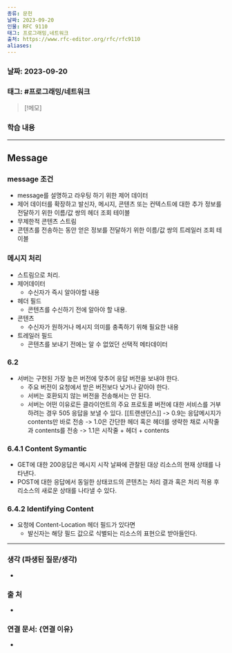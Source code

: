 ```yaml
---
종류: 문헌
날짜: 2023-09-20
인물: RFC 9110
태그: 프로그래밍,네트워크
출처: https://www.rfc-editor.org/rfc/rfc9110
aliases:
---
```


### 날짜: 2023-09-20

### 태그: #프로그래밍/네트워크

>[!메모]
> 

### 학습 내용
---
## Message
### message 조건
- message를 설명하고 라우팅 하기 위한 제어 데이터
- 제어 데이터를 확장하고 발신자, 메시지, 콘텐츠 또는 컨텍스트에 대한 추가 정보를 전달하기 위한 이름/값 쌍의 헤더 조회 테이블
- 무제한적 콘텐츠 스트림
- 콘텐츠를 전송하는 동안 얻은 정보를 전달하기 위한 이름/값 쌍의 트레일러 조회 테이블
### 메시지 처리
- 스트림으로 처리.
- 제어데이터
	- 수신자가 즉시 알아야할 내용
- 헤더 필드
	- 콘텐츠를 수신하기 전에 알아야 할 내용.
- 콘텐츠
	- 수신자가 원하거나 메시지 의미를 충족하기 위해 필요한 내용
- 트레일러 필드
	- 콘텐츠를 보내기 전에는 알 수 없었던 선택적 메타데이터
### 6.2
- 서버는 구현된 가장 높은 버전에 맞추어 응답 버전을 보내야 한다.
	- 주요 버전이 요청에서 받은 버전보다 낮거나 같아야 한다.
	- 서버는 호환되지 않는 버전을 전송해서는 안 된다.
	- 서버는 어떤 이유로든 클라이언트의 주요 프로토콜 버전에 대한 서비스를 거부하려는 경우 505 응답을 보낼 수 있다. [[트랜샌던스]]
	-> 0.9는 응답메시지가 contents만 바로 전송
	-> 1.0은 간단한 헤더 혹은 헤더를 생략한 채로 시작줄과 contents를 전송
	-> 1.1은 시작줄 + 헤더 + contents
### 6.4.1 Content Symantic
- GET에 대한 200응답은 메시지 시작 날짜에 관찰된 대상 리소스의 현재 상태를 나타낸다.
- POST에 대한 응답에서 동일한 상태코드의 콘텐츠는 처리 결과 혹은 처리 적용 후 리소스의 새로운 상태를 나타낼 수 있다.
### 6.4.2 Identifying Content
- 요청에 Content-Location 헤더 필드가 있다면
	- 발신자는 해당 필드 값으로 식별되는 리소스의 표현으로 받아들인다.

---
### 생각 (파생된 질문/생각)
- 
### 출 처
- 

### 연결 문서: {연결 이유}
- 